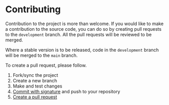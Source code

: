 # Contributing

Contribution to the project is more than welcome. If you would like to make a contribution to the source code, you can do so by creating pull requests to the `development` branch. All the pull requests will be reviewed to be merged.

Where a stable version is to be released, code in the `development` branch will be merged to the `main` branch.

To create a pull request, please follow.

1. Fork/sync the project
2. Create a new branch
3. Make and test changes
4. [Commit with signature](https://docs.github.com/en/authentication/managing-commit-signature-verification/about-commit-signature-verification) and push to your repository
5. [Create a pull request](https://docs.github.com/en/pull-requests/collaborating-with-pull-requests/proposing-changes-to-your-work-with-pull-requests/creating-a-pull-request)
